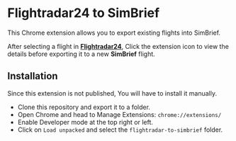 # Flightradar24 to SimBrief

This Chrome extension allows you to export existing flights into SimBrief.

After selecting a flight in [**Flightradar24**](https://www.flightradar24.com/), Click the extension icon to view the details before exporting it to a new **SimBrief** flight.

## Installation
Since this extension is not published, You will have to install it manually.

* Clone this repository and export it to a folder.
* Open Chrome and head to Manage Extensions: `chrome://extensions/`
* Enable Developer mode at the top right or left.
* Click on `Load unpacked` and select the `flightradar-to-simbrief` folder.
